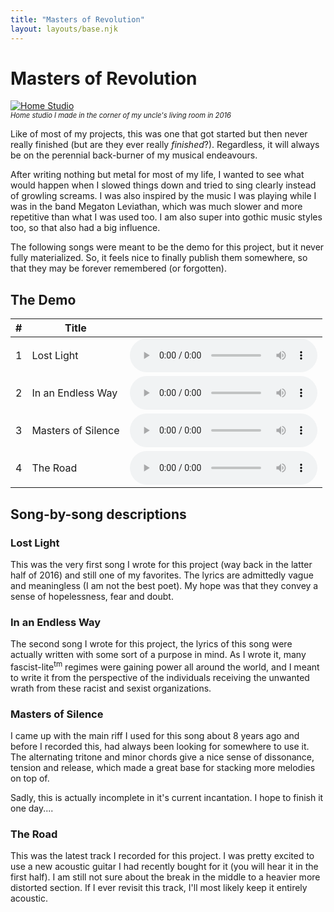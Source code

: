 ```yaml
---
title: "Masters of Revolution"
layout: layouts/base.njk
---
```


# Masters of Revolution

<div class="blog-image-right">
  <a href="home_studio.png" title="Home Studio">
    <img src="home_studio.png" alt="Home Studio"/>
  </a>
  <span style="font-size: 0.8em; display: inherit">
    <i>Home studio I made in the corner of my uncle's living room in 2016</i>
  </span>
</div>

Like of most of my projects, this was one that got started but then never really finished (but are they ever really *finished*?). Regardless, it will always be on the perennial back-burner of my musical endeavours. 

After writing nothing but metal for most of my life, I wanted to see what would happen when I slowed things down and tried to sing clearly instead of growling screams. I was also inspired by the music I was playing while I was in the band Megaton Leviathan, which was much slower and more repetitive than what I was used too. I am also super into gothic music styles too, so that also had a big influence.

The following songs were meant to be the demo for this project, but it never fully materialized. So, it feels nice to finally publish them somewhere, so that they may be forever remembered (or forgotten).

## The Demo

<table style="table-layout: auto; display: inherit; width: 100%">
  <thead>
    <th>#</th>
    <th>Title</th>
    <th></th>
  </thead>
  <tbody>
    <tr>
      <td>1</td>
      <td>Lost Light</td>
      <td>
        <audio id="track-1" controls>
          <source src="songs/Lost Light-001.mp3" type="audio/mpeg">
          No songs for you!!! (get a better browser that supports the audio tag)
        </audio> 
      </td>
    </tr>
    <tr>
      <td>2</td>
      <td>In an Endless Way</td>
      <td>
        <audio id="track-2" controls>
          <source src="songs/In an Endless Way-001.mp3" type="audio/mpeg">
          No songs for you!!! (get a better browser that supports the audio tag)
        </audio>
      </td>
    </tr>
    <tr>
      <td>3</td>
      <td>Masters of Silence</td>
      <td>
        <audio id="track-3" controls>
          <source src="songs/Masters of Silence.mp3" type="audio/mpeg">
          No songs for you!!! (get a better browser that supports the audio tag)
        </audio>
      </td>
    </tr>
    <tr>
      <td>4</td>
      <td>The Road</td>
      <td>
        <audio id="track-4" controls>
          <source src="songs/The Road (demo).mp3" type="audio/mpeg">
          No songs for you!!! (get a better browser that supports the audio tag)
        </audio>
      </td>
    </tr>
  </tbody>
</table>

## Song-by-song descriptions

### Lost Light

This was the very first song I wrote for this project (way back in the latter half of 2016) and still one of my favorites. The lyrics are admittedly vague and meaningless (I am not the best poet). My hope was that they convey a sense of hopelessness, fear and doubt.


### In an Endless Way 

The second song I wrote for this project, the lyrics of this song were actually written with some sort of a purpose in mind. As I wrote it, many fascist-lite<sup>tm</sup> regimes were gaining power all around the world, and I meant to write it from the perspective of the individuals receiving the unwanted wrath from these racist and sexist organizations.

### Masters of Silence

I came up with the main riff I used for this song about 8 years ago and before I recorded this, had always been looking for somewhere to use it. The alternating tritone and minor chords give a nice sense of dissonance, tension and release, which made a great base for stacking more melodies on top of.

Sadly, this is actually incomplete in it's current incantation. I hope to finish it one day....

### The Road

This was the latest track I recorded for this project. I was pretty excited to use a new acoustic guitar I had recently bought for it (you will hear it in the first half). I am still not sure about the break in the middle to a heavier more distorted section. If I ever revisit this track, I'll most likely keep it entirely acoustic.


<script>
$(document).ready(function( $ ) {
  var audioTracks = [];

  // Collect all the audio tracks
  $('audio').each(function(idx, elm) {
    console.log(elm);
    audioTracks.push(elm.id);
  });

	$('audio').on("play", function (me) {

    // Make sure there's only one track playing at a time
		$('audio').each(function (i,e) {
			if (e !== me.currentTarget) {
				this.pause(); 
			}
		});

    // If this isn't the last row in the table find the next audio element and play it.
    // This should end up functioning a lot like Bandcamp's interface.
    $('audio').on('ended', function(me) {
      var elmId = me.target.id;
      var nextIdx = audioTracks.indexOf(elmId) + 1;

      if (nextIdx < audioTracks.length) {
        nextElmId = audioTracks[nextIdx];
        $(`#${nextElmId}`)[0].play();
      }
    });
	});
});
</script>
